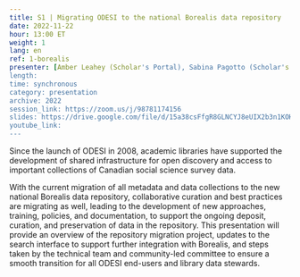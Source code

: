 ```yaml
---
title: S1 | Migrating ODESI to the national Borealis data repository
date: 2022-11-22
hour: 13:00 ET
weight: 1
lang: en
ref: 1-borealis
presenter: [Amber Leahey (Scholar's Portal), Sabina Pagotto (Scholar's Portal), Alicia Urquidi Diaz (Scholar's Portal)]
length:
time: synchronous
category: presentation
archive: 2022
session_link: https://zoom.us/j/98781174156
slides: https://drive.google.com/file/d/15a38csFfgR8GLNCYJ8eUIX2b3n1KOHTS/view?usp=sharing
youtube_link:
---
```

Since the launch of ODESI in 2008, academic libraries have supported the development of shared infrastructure for open discovery and access to important collections of Canadian social science survey data. <!--more-->

With the current migration of all metadata and data collections to the new national Borealis data repository, collaborative curation and best practices are migrating as well, leading to the development of new approaches, training, policies, and documentation, to support the ongoing deposit, curation, and preservation of data in the repository. This presentation will provide an overview of the repository migration project, updates to the search interface to support further integration with Borealis, and steps taken by the technical team and community-led committee to ensure a smooth transition for all ODESI end-users and library data stewards.
